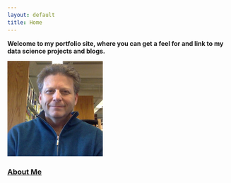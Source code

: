 ```yaml
---
layout: default
title: Home
---
```


**Welcome to my portfolio site, where you can get a feel for and link to my data science projects and blogs.**

![image](/assets/Images/library_selfie.jpeg)
### [About Me](https://stevenwdiamond.github.io/about/)
